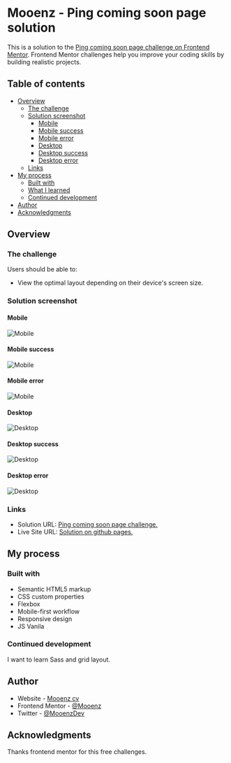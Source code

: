 # Mooenz - Ping coming soon page solution

This is a solution to the [Ping coming soon page challenge on Frontend Mentor](https://www.frontendmentor.io/challenges/ping-single-column-coming-soon-page-5cadd051fec04111f7b848da). Frontend Mentor challenges help you improve your coding skills by building realistic projects. 

## Table of contents

- [Overview](#overview)
  - [The challenge](#the-challenge)
  - [Solution screenshot](#Solution-screenshot)  
    - [Mobile](#Mobile)
    - [Mobile success](#Mobile-success)
    - [Mobile error](#Mobile-error)
    - [Desktop](#Desktop)
    - [Desktop success](#Desktop-success)
    - [Desktop error](#Desktop-error)
  - [Links](#links)
- [My process](#my-process)
  - [Built with](#built-with)
  - [What I learned](#what-i-learned)
  - [Continued development](#continued-development)
- [Author](#author)
- [Acknowledgments](#acknowledgments)

## Overview

### The challenge

Users should be able to:

- View the optimal layout depending on their device's screen size.

### Solution screenshot

#### Mobile
![Mobile](./solution-capture/mooenz-mobile-solution.png)

#### Mobile success
![Mobile](./solution-capture/mooenz-mobile-success-solution.png)

#### Mobile error
![Mobile](./solution-capture/mooenz-mobile-error-solution.png)

#### Desktop
![Desktop](./solution-capture/mooenz-desktop-solution.png)

#### Desktop success
![Desktop](./solution-capture/mooenz-desktop-success-solution.png)

#### Desktop error
![Desktop](./solution-capture/mooenz-desktop-error-solution.png)


### Links

- Solution URL: [Ping coming soon page challenge.](https://www.frontendmentor.io/solutions/html-css-flexbox-mobile-first-responsive-design-vanila-js-S-wNd2haz)
- Live Site URL: [Solution on github pages.](https://mooenz.github.io/Frontend-portafolio//ping-coming-soon-page-master/)

## My process

### Built with

- Semantic HTML5 markup
- CSS custom properties
- Flexbox
- Mobile-first workflow
- Responsive design
- JS Vanila

### Continued development

I want to learn Sass and grid layout.

## Author

- Website - [Mooenz cv](https://mooenz.github.io/Curriculum-Vitae/)
- Frontend Mentor - [@Mooenz](https://www.frontendmentor.io/profile/Mooenz)
- Twitter - [@MooenzDev](https://www.twitter.com/MooenzDev)

## Acknowledgments

Thanks frontend mentor for this free challenges.
